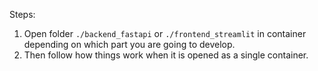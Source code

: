Steps:
1. Open folder `./backend_fastapi` or `./frontend_streamlit` in container depending on which part you are going to develop.
2. Then follow how things work when it is opened as a single container.